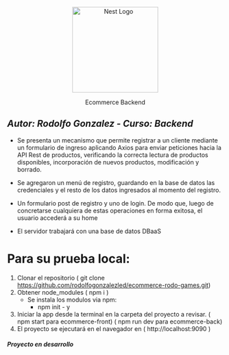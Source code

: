 <p align="center">
  <a href="https://avatars.githubusercontent.com/u/95132476?v=4" target="blank"><img src="https://avatars.githubusercontent.com/u/95132476?v=4" width="200" alt="Nest Logo" /></a>
</p>

[circleci-image]: https://img.shields.io/circleci/build/github/nestjs/nest/master?token=abc123def456
[circleci-url]: https://circleci.com/gh/nestjs/nest

  <p align="center">Ecommerce Backend</p>

## _Autor: Rodolfo Gonzalez - Curso: Backend_

- Se presenta un mecanismo que permite registrar a un cliente mediante un formulario de ingreso aplicando Axios para enviar peticiones hacia la API Rest de productos, verificando la correcta lectura de productos disponibles, incorporación de nuevos productos, modificación y borrado.

- Se agregaron un menú de registro, guardando en la base de datos las credenciales y el resto de los datos ingresados al momento del registro.

- Un formulario post de registro y uno de login. De modo que, luego de concretarse cualquiera de estas operaciones en forma exitosa, el usuario accederá a su home

- El servidor trabajará con una base de datos DBaaS


# Para su prueba local:
1.	Clonar el repositorio ( git clone https://github.com/rodolfogonzalezled/ecommerce-rodo-games.git)
2.	Obtener node_modules ( npm i )
    - Se instala los modulos via npm:
        - npm init - y
3.	Iniciar la app desde la terminal en la carpeta del proyecto a revisar. 
( npm start para ecommerce-front)
( npm run dev para ecommerce-back)
4.	El proyecto se ejecutará en el navegador en ( http://localhost:9090 )  

##### Proyecto en desarrollo ######